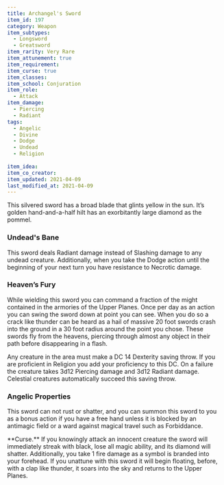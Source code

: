```yaml
---
title: Archangel's Sword
item_id: 197
category: Weapon
item_subtypes:
  - Longsword
  - Greatsword
item_rarity: Very Rare
item_attunement: true
item_requirement:
item_curse: true
item_classes:
item_school: Conjuration
item_role:
  - Attack
item_damage:
  - Piercing
  - Radiant
tags:
  - Angelic
  - Divine
  - Dodge
  - Undead
  - Religion
  
item_idea:
item_co_creator:
item_updated: 2021-04-09
last_modified_at: 2021-04-09
---
```


This silvered sword has a broad blade that glints yellow in the sun. It’s golden hand-and-a-half hilt has an exorbitantly large diamond as the pommel.

### Undead's Bane
This sword deals Radiant damage instead of Slashing damage to any undead creature. Additionally, when you take the Dodge action until the beginning of your next turn you have resistance to Necrotic damage. 

### Heaven’s Fury
While wielding this sword you can command a fraction of the might contained in the armories of the Upper Planes. Once per day as an action you can swing the sword down at point you can see. When you do so a crack like thunder can be heard as a hail of massive 20 foot swords crash into the ground in a 30 foot radius around the point you chose. These swords fly from the heavens, piercing through almost any object in their path before disappearing in a flash.

Any creature in the area must make a DC 14 Dexterity saving throw. If you are proficient in Religion you add your proficiency to this DC. On a failure the creature takes 3d12 Piercing damage and 3d12 Radiant damage. Celestial creatures automatically succeed this saving throw.

### Angelic Properties
This sword can not rust or shatter, and you can summon this sword to you as a bonus action if you have a free hand unless it is blocked by an antimagic field or a ward against magical travel such as <magic-spell>Forbiddance</magic-spell>.

<!--excerpt-->
<div class="curse">
**Curse.** If you knowingly attack an innocent creature the sword will immediately streak with black, lose all magic ability, and its diamond will shatter. Additionally, you take 1 fire damage as a symbol is branded into your forehead.  
If you unattune with this sword it will begin floating, before, with a clap like thunder, it soars into the sky and returns to the Upper Planes.
</div>
